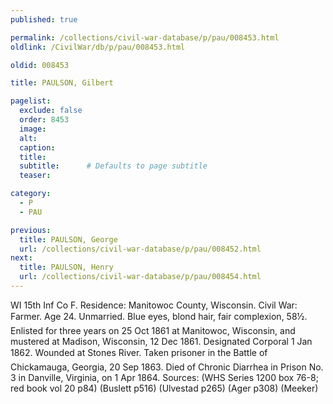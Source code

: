 ```yaml
---
published: true

permalink: /collections/civil-war-database/p/pau/008453.html
oldlink: /CivilWar/db/p/pau/008453.html

oldid: 008453

title: PAULSON, Gilbert

pagelist:
  exclude: false
  order: 8453
  image: 
  alt:
  caption:
  title:
  subtitle:      # Defaults to page subtitle
  teaser:

category: 
  - P 
  - PAU

previous:
  title: PAULSON, George
  url: /collections/civil-war-database/p/pau/008452.html  
next:
  title: PAULSON, Henry
  url: /collections/civil-war-database/p/pau/008454.html   
---
```

WI 15th Inf Co F. Residence: Manitowoc County, Wisconsin. Civil War: Farmer. Age 24. Unmarried. Blue eyes, blond hair, fair complexion, 5&#146;8&frac12;&#148;. Enlisted for three years on 25 Oct 1861 at Manitowoc, Wisconsin, and mustered at Madison, Wisconsin, 12 Dec 1861. Designated Corporal 1 Jan 1862. Wounded at Stone&#146;s River. Taken prisoner in the Battle of Chickamauga, Georgia, 20 Sep 1863. Died of Chronic Diarrhea in Prison No. 3 in Danville, Virginia, on 1 Apr 1864. Sources: (WHS Series 1200 box 76-8; red book vol 20 p84) (Buslett p516) (Ulvestad p265) (Ager p308) (Meeker)